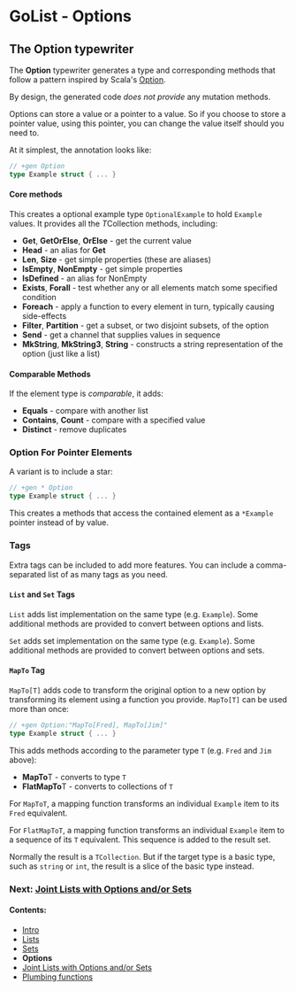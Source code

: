 # GoList - Options

## The Option typewriter

The **Option** typewriter generates a type and corresponding methods that follow a pattern inspired by 
Scala's [Option](http://www.scala-lang.org/api/2.11.7/#scala.Option).

By design, the generated code *does not provide* any mutation methods.

Options can store a value or a pointer to a value. So if you choose to store a pointer value, using this pointer,
you can change the value itself should you need to.

At it simplest, the annotation looks like:

````go
// +gen Option
type Example struct { ... }
````

#### Core methods

This creates a optional example type `OptionalExample` to hold `Example` values. It provides all the
*T*Collection methods, including:

 * **Get**, **GetOrElse**, **OrElse** - get the current value
 * **Head** - an alias for **Get**
 * **Len**, **Size** - get simple properties (these are aliases)
 * **IsEmpty**, **NonEmpty** - get simple properties
 * **IsDefined** - an alias for NonEmpty
 * **Exists**, **Forall** - test whether any or all elements match some specified condition
 * **Foreach** - apply a function to every element in turn, typically causing side-effects
 * **Filter**, **Partition** - get a subset, or two disjoint subsets, of the option
 * **Send** - get a channel that supplies values in sequence
 * **MkString**, **MkString3**, **String** - constructs a string representation of the option (just like a list)

#### Comparable Methods

If the element type is *comparable*, it adds:

 * **Equals** - compare with another list
 * **Contains**, **Count** - compare with a specified value
 * **Distinct** - remove duplicates

### Option For Pointer Elements

A variant is to include a star:

````go
// +gen * Option
type Example struct { ... }
````

This creates a methods that access the contained element as a `*Example` pointer instead of by value.

### Tags

Extra tags can be included to add more features. You can include a comma-separated list of as many tags as you need.

#### `List` and `Set` Tags

`List` adds list implementation on the same type (e.g. `Example`). Some additional methods are provided to convert
between options and lists.

`Set` adds set implementation on the same type (e.g. `Example`).  Some additional methods are provided to convert
between options and sets.

#### `MapTo` Tag

`MapTo[T]` adds code to transform the original option to a new option by transforming its element using a function you provide.
`MapTo[T]` can be used more than once: 

````go
// +gen Option:"MapTo[Fred], MapTo[Jim]"
type Example struct { ... }
````

This adds methods according to the parameter type `T` (e.g. `Fred` and `Jim` above):

 * **MapTo**T - converts to type `T`
 * **FlatMapTo**T - converts to collections of `T`

For `MapToT`, a mapping function transforms an individual `Example` item to its `Fred` equivalent.

For `FlatMapToT`, a mapping function transforms an individual `Example` item to a
sequence of its `T` equivalent. This sequence is added to the result set.

Normally the result is a `TCollection`. 
But if the target type is a basic type, such as `string` or `int`, the result is a slice of the basic type instead.

### Next: [Joint Lists with Options and/or Sets](Unified.md)
#### Contents:

 * [Intro](README.md)
 * [Lists](List.md)
 * [Sets](Set.md)
 * **Options**
 * [Joint Lists with Options  and/or Sets](Unified.md)
 * [Plumbing functions](Plumbing.md)
